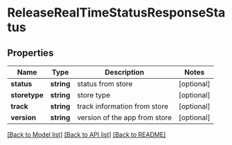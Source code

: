 # ReleaseRealTimeStatusResponseStatus

## Properties
Name | Type | Description | Notes
------------ | ------------- | ------------- | -------------
**status** | **string** | status from store | [optional] 
**storetype** | **string** | store type | [optional] 
**track** | **string** | track information from store | [optional] 
**version** | **string** | version of the app from store | [optional] 

[[Back to Model list]](../README.md#documentation-for-models) [[Back to API list]](../README.md#documentation-for-api-endpoints) [[Back to README]](../README.md)


